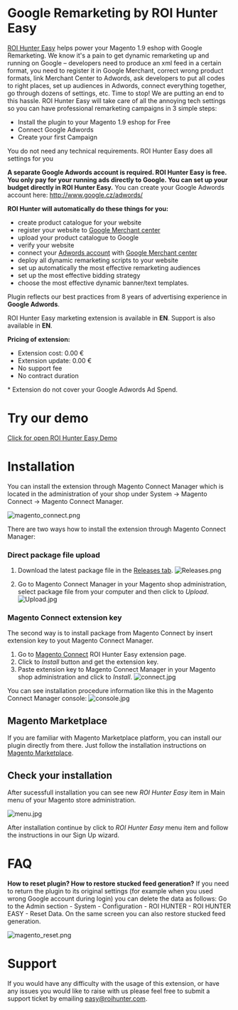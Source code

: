# Google Remarketing by ROI Hunter Easy

[ROI Hunter Easy](http://easy.roihunter.com/) helps power your Magento 1.9 eshop with Google Remarketing. We know it's a pain to get dynamic remarketing up and running on Google – developers need to produce an xml feed in a certain format, you need to register it in Google Merchant, correct wrong product formats, link Merchant Center to Adwords, ask developers to put all codes to right places, set up audiences in Adwords, connect everything together, go through dozens of settings, etc. Time to stop! We are putting an end to this hassle. ROI Hunter Easy will take care of all the annoying tech settings so you can have professional remarketing campaigns in 3 simple steps:

* Install the plugin to your Magento 1.9 eshop for Free
* Connect Google Adwords
* Create your first Campaign

You do not need any technical requirements. ROI Hunter Easy does all settings for you

**A separate Google Adwords account is required. ROI Hunter Easy is free. You only pay for your running ads directly to Google. You can set up your budget directly in ROI Hunter Easy.** You can create your Google Adwords account here: http://www.google.cz/adwords/

**ROI Hunter will automatically do these things for you:**

* create product catalogue for your website
* register your website to [Google Merchant center](https://www.google.cz/retail/merchant-center/)
* upload your product catalogue to Google
* verify your website
* connect your [Adwords account](https://www.google.cz/adwords/) with [Google Merchant center](https://www.google.cz/retail/merchant-center/)
* deploy all dynamic remarketing scripts to your website
* set up automatically the most effective remarketing audiences
* set up the most effective bidding strategy
* choose the most effective dynamic banner/text templates.

Plugin reflects our best practices from 8 years of advertising experience in **Google Adwords**. 

ROI Hunter Easy marketing extension is available in **EN**. Support is also available in **EN**.

**Pricing of extension:** 

* Extension cost: 0.00 €
* Extension update: 0.00 €
* No support fee
* No contract duration

\* Extension do not cover your Google Adwords Ad Spend. 

# Try our demo
[Click for open ROI Hunter Easy Demo](https://easy.roihunter.com/demo?utm_source=github&utm_campaign=github_readme&utm_medium=website&utm_content=magento1#demo)
# Installation

You can install the extension through Magento Connect Manager which is located in the administration of your shop under System -> Magento Connect -> Magento Connect Manager.

![magento_connect.png](https://s24.postimg.org/xklpxpysl/mc01.jpg)

There are two ways how to install the extension through Magento Connect Manager:

### Direct package file upload
1) Download the latest package file in the [Releases tab](https://github.com/business-factory/roi-hunter-easy-magento1-plugin/releases).
![Releases.png](https://s4.postimg.org/tlx0kled9/releases.png)

2) Go to Magento Connect Manager in your Magento shop administration, select package file from your computer and then click to _Upload_.
![Upload.jpg](https://s4.postimg.org/sxo61nfnh/upload.jpg)

### Magento Connect extension key 
The second way is to install package from Magento Connect by insert extension key to yout Magento Connect Manager.

1) Go to [Magento Connect](https://www.magentocommerce.com/magento-connect/roi-hunter-easy.html) ROI Hunter Easy extension page. 
2) Click to _Install_ button and get the extension key.
3) Paste extension key to Magento Connect Manager in your Magento shop administration and click to _Install_.
![connect.jpg](https://s4.postimg.org/vy50i6qyl/connect.jpg)

You can see installation procedure information like this in the Magento Connect Manager console:
![console.jpg](https://s4.postimg.org/v9w5z8s8t/console.jpg)

## Magento Marketplace

If you are familiar with Magento Marketplace platform, you can install our plugin directly from there. Just follow the installation instructions on [Magento Marketplace](https://marketplace.magento.com/businessfactory-roihunter-easy.html).

## Check your installation
After sucessfull installation you can see new _ROI Hunter Easy_ item in Main menu of your Magento store administration.

![menu.jpg](https://s4.postimg.org/il1vfkm4d/menu.jpg)

After installation continue by click to _ROI Hunter Easy_ menu item and follow the instructions in our Sign Up wizard.


# FAQ
**How to reset plugin? How to restore stucked feed generation?**
If you need to return the plugin to its original settings (for example when you used wrong Google account during login) you can delete the data as follows: Go to the Admin section - System - Configuration - ROI HUNTER - ROI HUNTER EASY  - Reset Data. On the same screen you can also restore stucked feed generation.

![magento_reset.png](https://s27.postimg.org/omt02r3hv/Sni_mek_obrazovky_2017_01_06_v_18_48_26.png)

# Support
If you would have any difficulty with the usage of this extension, or have any issues you would like to raise with us please feel free to submit a support ticket by emailing easy@roihunter.com.
 
